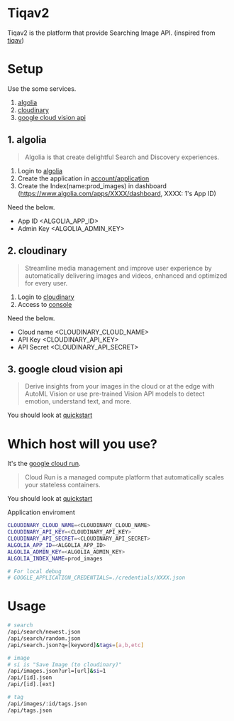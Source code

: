 # Tiqav2
Tiqav2 is the platform that provide Searching Image API.
(inspired from [tiqav](http://dev.tiqav.com/))

# Setup
Use the some services.
1. [algolia](https://www.algolia.com/)
2. [cloudinary](https://cloudinary.com/)
3. [google cloud vision api](https://cloud.google.com/vision/)

## 1. algolia
> Algolia is that create delightful Search and Discovery experiences.

1. Login to [algolia](https://www.algolia.com)
2. Create the application in [account/application](https://www.algolia.com/account/applications)
3. Create the Index(name:prod_images) in dashboard (https://www.algolia.com/apps/XXXX/dashboard, XXXX: 1's App ID)

Need the below.

* App ID <ALGOLIA_APP_ID>
* Admin Key <ALGOLIA_ADMIN_KEY>

## 2. cloudinary
> Streamline media management and improve user experience by automatically delivering images and videos, enhanced and optimized for every user.

1. Login to [cloudinary](https://cloudinary.com/)
2. Access to [console](https://cloudinary.com/console)

Need the below.

* Cloud name <CLOUDINARY_CLOUD_NAME>
* API Key <CLOUDINARY_API_KEY>
* API Secret <CLOUDINARY_API_SECRET>

## 3. google cloud vision api
> Derive insights from your images in the cloud or at the edge with AutoML Vision or use pre-trained Vision API models to detect emotion, understand text, and more.

You should look at [quickstart](https://cloud.google.com/vision/docs/quickstart)

# Which host will you use?

It's the [google cloud run](https://cloud.google.com/run/).
> Cloud Run is a managed compute platform that automatically scales your stateless containers.

You should look at [quickstart](https://cloud.google.com/run/docs/quickstarts/build-and-deploy)

Application enviroment
```bash
CLOUDINARY_CLOUD_NAME=<CLOUDINARY_CLOUD_NAME>
CLOUDINARY_API_KEY=<CLOUDINARY_API_KEY>
CLOUDINARY_API_SECRET=<CLOUDINARY_API_SECRET>
ALGOLIA_APP_ID=<ALGOLIA_APP_ID>
ALGOLIA_ADMIN_KEY=<ALGOLIA_ADMIN_KEY>
ALGOLIA_INDEX_NAME=prod_images

# For local debug
# GOOGLE_APPLICATION_CREDENTIALS=./credentials/XXXX.json 
```

# Usage

```bash
# search
/api/search/newest.json
/api/search/random.json
/api/search.json?q=[keyword]&tags=[a,b,etc]

# image
# si is "Save Image (to cloudinary)"
/api/images.json?url=[url]&si=1
/api/[id].json
/api/[id].[ext]

# tag
/api/images/:id/tags.json
/api/tags.json
```
